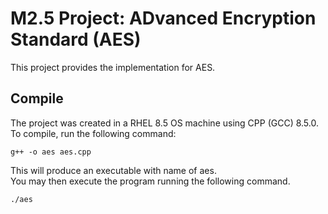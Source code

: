 # M2.5 Project: ADvanced Encryption Standard (AES)
This project provides the implementation for AES.

## Compile
The project was created in a RHEL 8.5 OS machine using CPP (GCC) 8.5.0.  
To compile, run the following command:

    g++ -o aes aes.cpp

This will produce an executable with name of aes.  
You may then execute the program running the following command. 

    ./aes


